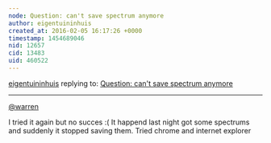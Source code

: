 ```yaml
---
node: Question: can't save spectrum anymore
author: eigentuininhuis
created_at: 2016-02-05 16:17:26 +0000
timestamp: 1454689046
nid: 12657
cid: 13483
uid: 460522
---
```




[eigentuininhuis](../profile/eigentuininhuis) replying to: [Question: can't save spectrum anymore](../notes/eigentuininhuis/02-05-2016/question-can-t-save-spectrum-anymore)

----
[@warren](/profile/warren) 

I tried it again but no succes :(
It happend last night got some spectrums and suddenly it stopped saving them. Tried chrome and internet explorer 